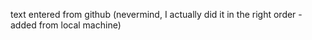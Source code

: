 text entered from github (nevermind, I actually did it in the right order - added from local machine)
